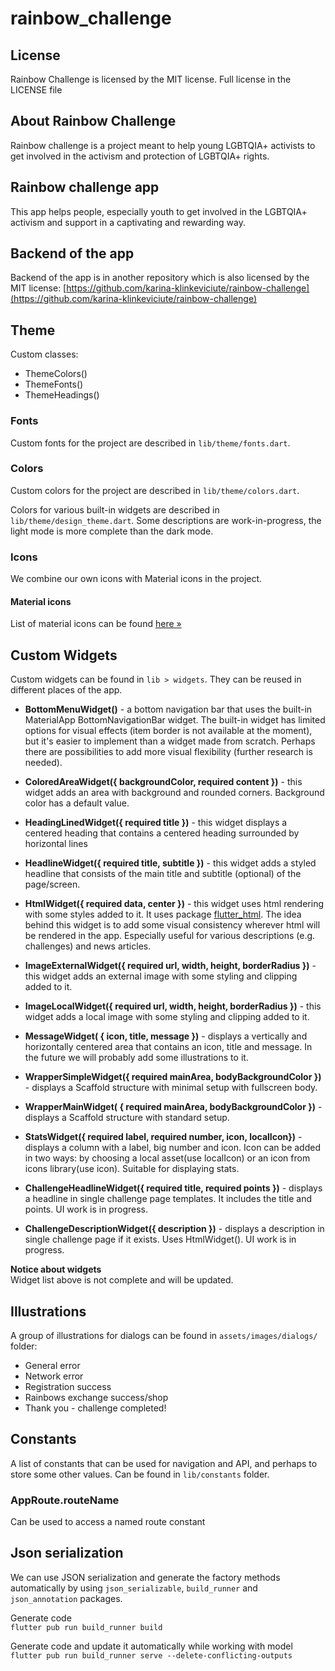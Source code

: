 # rainbow_challenge

## License

Rainbow Challenge is licensed by the MIT license. Full license in the LICENSE file

## About Rainbow Challenge

Rainbow challenge is a project meant to help young LGBTQIA+ activists to get involved in the activism and protection of LGBTQIA+ rights.

## Rainbow challenge app

This app helps people, especially youth to get involved in the LGBTQIA+ activism and support in a captivating and rewarding way.

## Backend of the app

Backend of the app is in another repository which is also licensed by the MIT license: [https://github.com/karina-klinkeviciute/rainbow-challenge](https://github.com/karina-klinkeviciute/rainbow-challenge) 

## Theme

Custom classes: 

- ThemeColors()  
- ThemeFonts()  
- ThemeHeadings()  

### Fonts 

Custom fonts for the project are described in `lib/theme/fonts.dart`.

### Colors 

Custom colors for the project are described in `lib/theme/colors.dart`.

Colors for various built-in widgets are described in `lib/theme/design_theme.dart`. Some descriptions are work-in-progress, the light mode is more complete than the dark mode.

### Icons 
We combine our own icons with Material icons in the project.

#### Material icons 
List of material icons can be found [here »](https://fonts.google.com/icons)

## Custom Widgets 

Custom widgets can be found in `lib > widgets`. They can be reused in different places of the app.

- **BottomMenuWidget()** - a bottom navigation bar that uses the built-in MaterialApp BottomNavigationBar widget. The built-in widget has limited options for visual effects (item border is not available at the moment), but it's easier to implement than a widget made from scratch. Perhaps there are possibilities to add more visual flexibility (further research is needed).

- **ColoredAreaWidget({ backgroundColor, required content })** - this widget adds an area with background and rounded corners. Background color has a default value.

- **HeadingLinedWidget({ required title })** - this widget displays a centered heading that contains a centered heading surrounded by horizontal lines

- **HeadlineWidget({ required title, subtitle })** - this widget adds a styled headline that consists of the main title and subtitle (optional) of the page/screen.

- **HtmlWidget({ required data, center })** - this widget uses html rendering with some styles added to it. It uses package [flutter_html](https://pub.dev/packages/flutter_html). The idea behind this widget is to add some visual consistency wherever html will be rendered in the app. Especially useful for various descriptions (e.g. challenges) and news articles.

- **ImageExternalWidget({ required url, width, height, borderRadius })** - this widget adds an external image with some styling and clipping added to it. 

- **ImageLocalWidget({ required url, width, height, borderRadius })** - this widget adds a local image with some styling and clipping added to it.

- **MessageWidget( { icon, title, message })** - displays a vertically and horizontally centered area that contains an icon, title and message. In the future we will probably add some illustrations to it.

- **WrapperSimpleWidget({ required mainArea, bodyBackgroundColor })** - displays a Scaffold structure with minimal setup with fullscreen body.

- **WrapperMainWidget( { required mainArea, bodyBackgroundColor })** - displays a Scaffold structure with standard setup.

- **StatsWidget({ required label, required number, icon, localIcon})** - displays a column with a label, big number and icon. Icon can be added in two ways: by choosing a local asset(use localIcon) or an icon from icons library(use icon). Suitable for displaying stats. 

- **ChallengeHeadlineWidget({ required title, required points })** - displays a headline in single challenge page templates. It includes the title and points. UI work is in progress.

- **ChallengeDescriptionWidget({ description })** - displays a description in single challenge page if it exists. Uses HtmlWidget(). UI work is in progress.

**Notice about widgets**   
Widget list above is not complete and will be updated.

## Illustrations
A group of illustrations for dialogs can be found in `assets/images/dialogs/` folder:
- General error
- Network error
- Registration success
- Rainbows exchange success/shop
- Thank you - challenge completed!

## Constants

A list of constants that can be used for navigation and API, and perhaps to store some other values. Can be found in `lib/constants` folder.

### AppRoute.routeName 
Can be used to access a named route constant 

## Json serialization

We can use JSON serialization and generate the factory methods automatically by using `json_serializable`, `build_runner` and `json_annotation` packages. 

Generate code   
`flutter pub run build_runner build`

Generate code and update it automatically while working with model  
`flutter pub run build_runner serve --delete-conflicting-outputs`